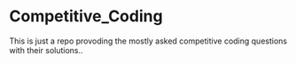 # Competitive_Coding



This is just a repo provoding the mostly asked competitive coding questions with their solutions..
